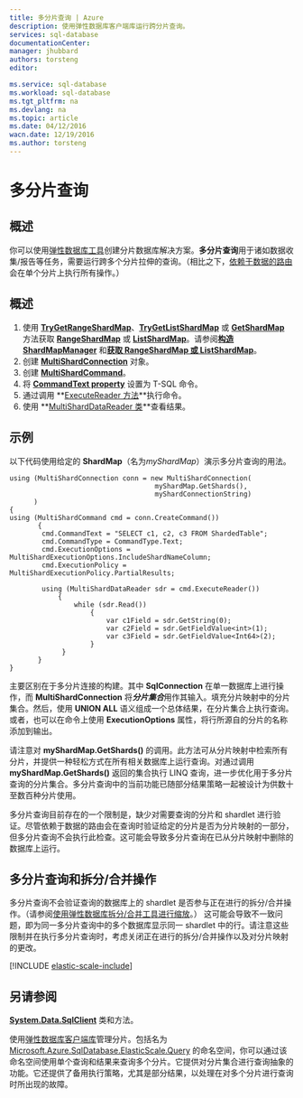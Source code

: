 ```yaml
---
title: 多分片查询 | Azure
description: 使用弹性数据库客户端库运行跨分片查询。
services: sql-database
documentationCenter: 
manager: jhubbard
authors: torsteng
editor: 

ms.service: sql-database
ms.workload: sql-database
ms.tgt_pltfrm: na
ms.devlang: na
ms.topic: article
ms.date: 04/12/2016
wacn.date: 12/19/2016
ms.author: torsteng
---
```


# 多分片查询

## 概述

你可以使用[弹性数据库工具](./sql-database-elastic-scale-introduction.md)创建分片数据库解决方案。**多分片查询**用于诸如数据收集/报告等任务，需要运行跨多个分片拉伸的查询。（相比之下，[依赖于数据的路由](./sql-database-elastic-scale-data-dependent-routing.md)会在单个分片上执行所有操作。）

## 概述

1. 使用 [**TryGetRangeShardMap**](https://msdn.microsoft.com/zh-cn/library/azure/microsoft.azure.sqldatabase.elasticscale.shardmanagement.shardmapmanager.trygetrangeshardmap.aspx)、[**TryGetListShardMap**](https://msdn.microsoft.com/zh-cn/library/azure/microsoft.azure.sqldatabase.elasticscale.shardmanagement.shardmapmanager.trygetlistshardmap.aspx) 或 [**GetShardMap**](https://msdn.microsoft.com/zh-cn/library/azure/microsoft.azure.sqldatabase.elasticscale.shardmanagement.shardmapmanager.getshardmap.aspx) 方法获取 [**RangeShardMap**](https://msdn.microsoft.com/zh-cn/library/azure/dn807318.aspx) 或 [**ListShardMap**](https://msdn.microsoft.com/zh-cn/library/azure/dn807370.aspx)。请参阅[**构造 ShardMapManager**](./sql-database-elastic-scale-shard-map-management.md#constructing-a-shardmapmanager) 和[**获取 RangeShardMap 或 ListShardMap**](./sql-database-elastic-scale-shard-map-management.md#get-a-rangeshardmap-or-listshardmap)。
2. 创建 **[MultiShardConnection](https://msdn.microsoft.com/zh-cn/library/azure/microsoft.azure.sqldatabase.elasticscale.query.multishardconnection.aspx)** 对象。
2. 创建 **[MultiShardCommand](https://msdn.microsoft.com/zh-cn/library/azure/microsoft.azure.sqldatabase.elasticscale.query.multishardcommand.aspx)**。 
3. 将 **[CommandText property](https://msdn.microsoft.com/zh-cn/library/azure/microsoft.azure.sqldatabase.elasticscale.query.multishardcommand.commandtext.aspx#P:Microsoft.Azure.SqlDatabase.ElasticScale.Query.MultiShardCommand.CommandText)** 设置为 T-SQL 命令。
3. 通过调用 **[ExecuteReader 方法](https://msdn.microsoft.com/zh-cn/library/azure/microsoft.azure.sqldatabase.elasticscale.query.multishardcommand.executereader.aspx)**执行命令。
4. 使用 **[MultiShardDataReader 类](https://msdn.microsoft.com/zh-cn/library/azure/microsoft.azure.sqldatabase.elasticscale.query.multisharddatareader.aspx)**查看结果。 

## 示例

以下代码使用给定的 **ShardMap**（名为*myShardMap*）演示多分片查询的用法。

    using (MultiShardConnection conn = new MultiShardConnection( 
                                        myShardMap.GetShards(), 
                                        myShardConnectionString) 
          ) 
    { 
    using (MultiShardCommand cmd = conn.CreateCommand())
           { 
            cmd.CommandText = "SELECT c1, c2, c3 FROM ShardedTable"; 
            cmd.CommandType = CommandType.Text; 
            cmd.ExecutionOptions = MultiShardExecutionOptions.IncludeShardNameColumn; 
            cmd.ExecutionPolicy = MultiShardExecutionPolicy.PartialResults; 

            using (MultiShardDataReader sdr = cmd.ExecuteReader()) 
                { 
                    while (sdr.Read())
                        { 
                            var c1Field = sdr.GetString(0); 
                            var c2Field = sdr.GetFieldValue<int>(1); 
                            var c3Field = sdr.GetFieldValue<Int64>(2);
                        } 
                 } 
           } 
    } 

主要区别在于多分片连接的构建。其中 **SqlConnection** 在单一数据库上进行操作，而 **MultiShardConnection** 将***分片集合***用作其输入。填充分片映射中的分片集合。然后，使用 **UNION ALL** 语义组成一个总体结果，在分片集合上执行查询。或者，也可以在命令上使用 **ExecutionOptions** 属性，将行所源自的分片的名称添加到输出。

请注意对 **myShardMap.GetShards()** 的调用。此方法可从分片映射中检索所有分片，并提供一种轻松方式在所有相关数据库上运行查询。对通过调用 **myShardMap.GetShards()** 返回的集合执行 LINQ 查询，进一步优化用于多分片查询的分片集合。多分片查询中的当前功能已随部分结果策略一起被设计为供数十至数百种分片使用。

多分片查询目前存在的一个限制是，缺少对需要查询的分片和 shardlet 进行验证。尽管依赖于数据的路由会在查询时验证给定的分片是否为分片映射的一部分，但多分片查询不会执行此检查。这可能会导致多分片查询在已从分片映射中删除的数据库上运行。

## 多分片查询和拆分/合并操作

多分片查询不会验证查询的数据库上的 shardlet 是否参与正在进行的拆分/合并操作。（请参阅[使用弹性数据库拆分/合并工具进行缩放](./sql-database-elastic-scale-overview-split-and-merge.md)。） 这可能会导致不一致问题，即为同一多分片查询中的多个数据库显示同一 shardlet 中的行。请注意这些限制并在执行多分片查询时，考虑关闭正在进行的拆分/合并操作以及对分片映射的更改。

[!INCLUDE [elastic-scale-include](../../includes/elastic-scale-include.md)]

## 另请参阅
**[System.Data.SqlClient](http://msdn.microsoft.com/zh-cn/library/System.Data.SqlClient.aspx)** 类和方法。

使用[弹性数据库客户端库](./sql-database-elastic-database-client-library.md)管理分片。包括名为 [Microsoft.Azure.SqlDatabase.ElasticScale.Query](https://msdn.microsoft.com/zh-cn/library/azure/microsoft.azure.sqldatabase.elasticscale.query.aspx) 的命名空间，你可以通过该命名空间使用单个查询和结果来查询多个分片。它提供对分片集合进行查询抽象的功能。它还提供了备用执行策略，尤其是部分结果，以处理在对多个分片进行查询时所出现的故障。

<!---HONumber=Mooncake_Quality_Review_1202_2016-->